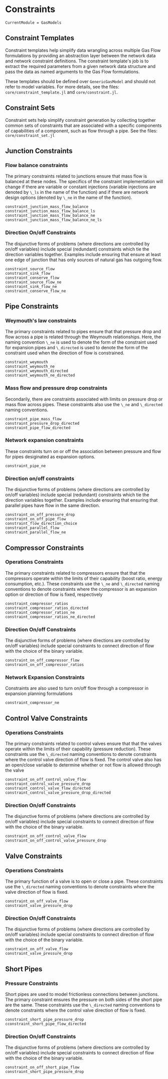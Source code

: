 # Constraints

```@meta
CurrentModule = GasModels
```

## Constraint Templates
Constraint templates help simplify data wrangling across multiple Gas Flow formulations by providing an abstraction layer between the network data and network constraint definitions. The constraint template's job is to extract the required parameters from a given network data structure and pass the data as named arguments to the Gas Flow formulations.

These templates should be defined over `GenericGasModel` and should not refer to model variables. For more details, see the files: `core/constraint_template.jl` and `core/constraint.jl`.

## Constraint Sets

Constraint sets help simplify constraint generation by collecting together common sets of constraints that are associated with a specific components of capabilities of a component, such as flow through a pipe. See the files: `core/constraint_set.jl`


## Junction Constraints

### Flow balance constraints

The primary constraints related to junctions ensure that mass flow is balanced at these nodes. The specifics of the constraint implementation will change if there are variable or constant injections (variable injections are denoted by `\_ls` in the name of the function) and if there are network design options (denoted by `\_ne` in the name of the function).

```@docs
constraint_junction_mass_flow_balance
constraint_junction_mass_flow_balance_ls
constraint_junction_mass_flow_balance_ne
constraint_junction_mass_flow_balance_ne_ls
```

### Direction On/off Constraints

The disjunctive forms of problems (where directions are controlled by on/off variables) include special (redundant) constraints which tie the direction variables together.  Examples include ensuring that ensure at least one edge of junction that has only sources of natural gas has outgoing flow.

```@docs
constraint_source_flow
constraint_sink_flow
constraint_conserve_flow
constraint_source_flow_ne
constraint_sink_flow_ne
constraint_conserve_flow_ne
```

## Pipe Constraints

### Weymouth's law constraints

The primary constraints related to pipes ensure that that pressure drop and flow across a pipe is related through the Weymouth relationships. Here, the naming convention `\_ne` is used to denote the form of the constraint used for expansion pipes and `\_directed` is used to denote the form of the constraint used when the direction of flow is constrained.

```@docs
constraint_weymouth
constraint_weymouth_ne
constraint_weymouth_directed
constraint_weymouth_ne_directed
```

### Mass flow and pressure drop constraints

Secondarily, there are constraints associated with limits on pressure drop or mass flow across pipes. These constraints also use the `\_ne` and `\_directed` naming conventions.

```@docs
constraint_pipe_mass_flow
constraint_pressure_drop_directed
constraint_pipe_flow_directed
```

### Network expansion constraints

These constraints turn on or off the association between pressure and flow for pipes desiginated as expansion options.

```@docs
constraint_pipe_ne
```

### Direction on/off constraints

The disjunctive forms of problems (where directions are controlled by on/off variables) include special (redundant) constraints which tie the direction variables together.  Examples include ensuring that ensuring that parallel pipes have flow in the same direction.

```@docs
constraint_on_off_pressure_drop
constraint_on_off_pipe_flow
constraint_flow_direction_choice
constraint_parallel_flow
constraint_parallel_flow_ne
```

## Compressor Constraints

### Operations Constraints

The primary constraints related to compressors ensure that that the compressors operate within the limits of their capability (boost ratio, energy consumption, etc.). These constraints use the `\_ne` and `\_directed` naming conventions to denote constraints where the compressor is an expansion option or direction of flow is fixed, respectively

```@docs
constraint_compressor_ratios
constraint_compressor_ratios_directed
constraint_compressor_ratios_ne
constraint_compressor_ratios_ne_directed
```

### Direction On/off Constraints

The disjunctive forms of problems (where directions are controlled by on/off variables) include special constraints to connect direction of flow with the choice of the binary variable.

```@docs
constraint_on_off_compressor_flow
constraint_on_off_compressor_ratios
```

### Network Expansion Constraints

Constraints are also used to turn on/off flow through a compressor in expansion planning formulations

```@docs
constraint_compressor_ne
```

## Control Valve Constraints

### Operations Constraints

The primary constraints related to control valves ensure that that the valves operate within the limits of their capability (pressure reduction). These constraints use the `\_directed` naming conventions to denote constraints where the control valve direction of flow is fixed.  The control valve also has an open/close variable to determine whether or not flow is allowed through the valve


```@docs
constraint_on_off_control_valve_flow
constraint_control_valve_pressure_drop
constraint_control_valve_flow_directed
constraint_control_valve_pressure_drop_directed
```

### Direction On/off Constraints

The disjunctive forms of problems (where directions are controlled by on/off variables) include special constraints to connect direction of flow with the choice of the binary variable.

```@docs
constraint_on_off_control_valve_flow
constraint_on_off_control_valve_pressure_drop
```

## Valve Constraints

### Operations Constraints

The primary function of a valve is to open or close a pipe. These constraints use the `\_directed` naming conventions to denote constraints where the valve direction of flow is fixed.

```@docs
constraint_on_off_valve_flow
constraint_valve_pressure_drop
```

### Direction On/off Constraints

The disjunctive forms of problems (where directions are controlled by on/off variables) include special constraints to connect direction of flow with the choice of the binary variable.

```@docs
constraint_on_off_valve_flow
constraint_valve_pressure_drop
```

## Short Pipes

### Pressure Constraints

Short pipes are used to model frictionless connections between junctions.  The primary constraint ensures the pressure on both sides of the short pipe are the same. These constraints use the `\_directed` naming conventions to denote constraints where the control valve direction of flow is fixed.

```@docs
constraint_short_pipe_pressure_drop
cconstraint_short_pipe_flow_directed
```

### Direction On/off Constraints

The disjunctive forms of problems (where directions are controlled by on/off variables) include special constraints to connect direction of flow with the choice of the binary variable.

```@docs
constraint_on_off_short_pipe_flow
constraint_short_pipe_pressure_drop
```

